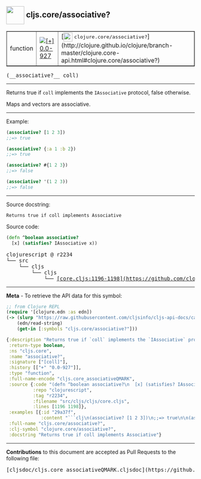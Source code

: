 ## <img width="48px" valign="middle" src="http://i.imgur.com/Hi20huC.png"> cljs.core/associative?

 <table border="1">
<tr>

<td>function</td>
<td><a href="https://github.com/cljsinfo/cljs-api-docs/tree/0.0-927"><img valign="middle" alt="[+] 0.0-927" src="https://img.shields.io/badge/+-0.0--927-lightgrey.svg"></a> </td>
<td>
[<img height="24px" valign="middle" src="http://i.imgur.com/1GjPKvB.png"> <samp>clojure.core/associative?</samp>](http://clojure.github.io/clojure/branch-master/clojure.core-api.html#clojure.core/associative?)
</td>
</tr>
</table>

 <samp>
(__associative?__ coll)<br>
</samp>

---

Returns true if `coll` implements the `IAssociative` protocol, false otherwise.

Maps and vectors are associative.

---

Example:

```clj
(associative? [1 2 3])
;;=> true

(associative? {:a 1 :b 2})
;;=> true

(associative? #{1 2 3})
;;=> false

(associative? '(1 2 3))
;;=> false
```

---


Source docstring:

```
Returns true if coll implements Associative
```

Source code:

```clj
(defn ^boolean associative?
  [x] (satisfies? IAssociative x))
```

 <pre>
clojurescript @ r2234
└── src
    └── cljs
        └── cljs
            └── <ins>[core.cljs:1196-1198](https://github.com/clojure/clojurescript/blob/r2234/src/cljs/cljs/core.cljs#L1196-L1198)</ins>
</pre>


---

__Meta__ - To retrieve the API data for this symbol:

```clj
;; from Clojure REPL
(require '[clojure.edn :as edn])
(-> (slurp "https://raw.githubusercontent.com/cljsinfo/cljs-api-docs/catalog/cljs-api.edn")
    (edn/read-string)
    (get-in [:symbols "cljs.core/associative?"]))
```

```clj
{:description "Returns true if `coll` implements the `IAssociative` protocol, false otherwise.\n\nMaps and vectors are associative.",
 :return-type boolean,
 :ns "cljs.core",
 :name "associative?",
 :signature ["[coll]"],
 :history [["+" "0.0-927"]],
 :type "function",
 :full-name-encode "cljs.core_associativeQMARK",
 :source {:code "(defn ^boolean associative?\n  [x] (satisfies? IAssociative x))",
          :repo "clojurescript",
          :tag "r2234",
          :filename "src/cljs/cljs/core.cljs",
          :lines [1196 1198]},
 :examples [{:id "29a37f",
             :content "```clj\n(associative? [1 2 3])\n;;=> true\n\n(associative? {:a 1 :b 2})\n;;=> true\n\n(associative? #{1 2 3})\n;;=> false\n\n(associative? '(1 2 3))\n;;=> false\n```"}],
 :full-name "cljs.core/associative?",
 :clj-symbol "clojure.core/associative?",
 :docstring "Returns true if coll implements Associative"}

```

---

__Contributions__ to this document are accepted as Pull Requests to the following file:

 <pre>
[cljsdoc/cljs.core_associativeQMARK.cljsdoc](https://github.com/cljsinfo/cljs-api-docs/blob/master/cljsdoc/cljs.core_associativeQMARK.cljsdoc)
</pre>

